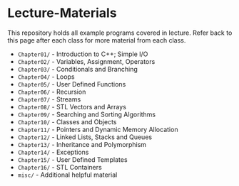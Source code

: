 # Lecture-Materials
This repository holds all example programs covered in lecture. Refer back to this page after each class for more material from each class.

- `Chapter01/` - Introduction to C++; Simple I/O
- `Chapter02/` - Variables, Assignment, Operators
- `Chapter03/` - Conditionals and Branching
- `Chapter04/` - Loops
- `Chapter05/` - User Defined Functions 
- `Chapter06/` - Recursion
- `Chapter07/` - Streams
- `Chapter08/` - STL Vectors and Arrays
- `Chapter09/` - Searching and Sorting Algorithms
- `Chapter10/` - Classes and Objects
- `Chapter11/` - Pointers and Dynamic Memory Allocation
- `Chapter12/` - Linked Lists, Stacks and Queues
- `Chapter13/` - Inheritance and Polymorphism
- `Chapter14/` - Exceptions
- `Chapter15/` - User Defined Templates
- `Chapter16/` - STL Containers
- `misc/` - Additional helpful material